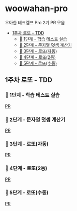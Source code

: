 <!-- omit in toc -->
# woowahan-pro

우아한 테크캠프 Pro 2기 PR 모음

- [1주차 로또 - TDD](#1주차-로또---tdd)
  - [🚀 1단계 - 학습 테스트 실습](#-1단계---학습-테스트-실습)
  - [🚀 2단계 - 문자열 덧셈 계산기](#-2단계---문자열-덧셈-계산기)
  - [🚀 3단계 - 로또(자동)](#-3단계---로또자동)
  - [🚀 4단계 - 로또(2등)](#-4단계---로또2등)
  - [🚀 5단계 - 로또(수동)](#-5단계---로또수동)

## 1주차 로또 - TDD

### 🚀 1단계 - 학습 테스트 실습

[PR](https://github.com/next-step/java-lotto/pull/1515)

### 🚀 2단계 - 문자열 덧셈 계산기

[PR](https://github.com/next-step/java-lotto/pull/1529)

### 🚀 3단계 - 로또(자동)

[PR](https://github.com/next-step/java-lotto/pull/1605)

### 🚀 4단계 - 로또(2등)

[PR](https://github.com/next-step/java-lotto/pull/1655)

### 🚀 5단계 - 로또(수동)

[PR](https://github.com/next-step/java-lotto/pull/1704)
